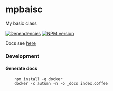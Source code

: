 mpbaisc
=======

My basic class

[![Dependencies](https://david-dm.org/mpneuried/mpbasic.png)](https://david-dm.org/mpneuried/mpbasic)
[![NPM version](https://badge.fury.io/js/mpbasic.png)](http://badge.fury.io/js/mpbasic)

Docs see [here](https://rawgit.com/mpneuried/mpbasic/master/_docs/index.coffee.html)

### Development

#### Generate docs

```
	npm install -g docker
	docker -c autumn -n -o _docs index.coffee
```

